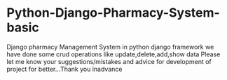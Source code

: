 # Python-Django-Pharmacy-System-basic
Django pharmacy Management System in python django framework we have done some crud operations like update,delete,add,show data
Please let me know your suggestions/mistakes and advice for development of project for better...Thank you inadvance 
